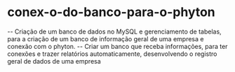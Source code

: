 # conex-o-do-banco-para-o-phyton
-- Criação de um banco de dados no MySQL e gerenciamento de tabelas, para a criação de um banco de informação geral de uma empresa e conexão com o phyton.
-- Criar um banco que receba informações, para ter conexões e trazer relatórios automaticamente, desenvolvendo o registro geral de dados de uma empresa
